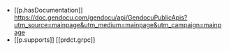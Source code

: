 
- [[p.hasDocumentation]] https://doc.gendocu.com/gendocu/api/GendocuPublicApis?utm_source=mainpage&utm_medium=mainpage&utm_campaign=mainpage
- [[p.supports]] [[prdct.grpc]]